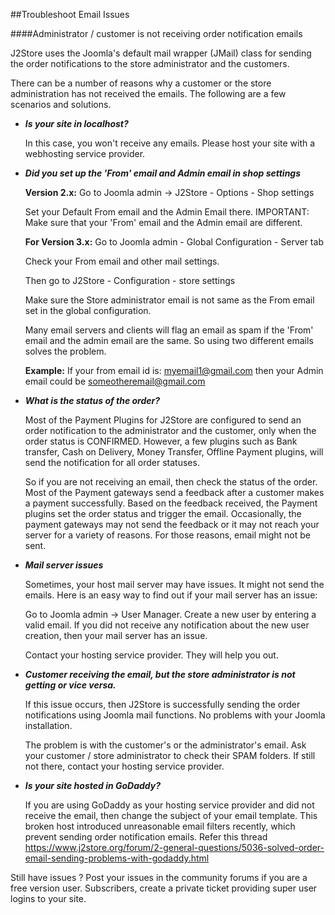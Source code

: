 ##Troubleshoot Email Issues

####Administrator / customer is not receiving order notification emails

J2Store uses the Joomla's default mail wrapper (JMail) class for sending the order notifications to the store administrator and the customers.

There can be a number of reasons why a customer or the store administration has not received the emails. The following are a few scenarios and solutions.

* ***Is your site in localhost?***

   In this case, you won't receive any emails. Please host your site with a webhosting service provider.
   
* ***Did you set up the 'From' email and Admin email in shop settings***

  **Version 2.x:**
  Go to Joomla admin -> J2Store - Options - Shop settings

  Set your Default From email and the Admin Email there.  IMPORTANT: Make sure that your 'From' email and the Admin email are different.
  
  **For Version 3.x:**
  Go to Joomla admin - Global Configuration - Server tab

  Check your From email and other mail settings.

  Then go to J2Store - Configuration - store settings

  Make sure the Store administrator email is not same as the From email set in the global configuration.

  Many email servers and clients will flag an email as spam if the 'From' email and the admin email are the same.  So using two different emails solves the problem.

  **Example:** If your from email id is: myemail1@gmail.com then your Admin email could be someotheremail@gmail.com
  
* ***What is the status of the order?***

  Most of the Payment Plugins for J2Store are configured to send an order notification to the administrator and the customer, only when the order status is CONFIRMED. However, a few plugins such as Bank transfer, Cash on Delivery, Money Transfer, Offline Payment plugins, will send the notification for all order statuses.

  So if you are not receiving an email, then check the status of the order. Most of the Payment gateways send a feedback after a customer makes a payment successfully. Based on the feedback received, the Payment plugins set the order status and trigger the email. Occasionally, the payment gateways may not send the feedback or it may not reach your server for a variety of reasons. For those reasons, email might not be sent.
  
* ***Mail server issues***

  Sometimes, your host mail server may have issues. It might not send the emails. Here is an easy way to find out if your mail server has an issue:

  Go to Joomla admin -> User Manager. Create a new user by entering a valid email. If you did not receive any notification about the new user creation, then your mail server has an issue.

  Contact your hosting service provider. They will help you out.
  
* ***Customer receiving the email, but the store administrator is not getting or vice versa.***

  If this issue occurs, then J2Store is successfully sending the order notifications using Joomla mail functions. No problems with your Joomla installation.

  The problem is with the customer's or the administrator's email. Ask your customer / store administrator to check their SPAM folders. If still not there, contact your hosting service provider.
  
* ***Is your site hosted in GoDaddy?***

  If you are using GoDaddy as your hosting service provider and did not receive the email, then change the subject of your email template. This broken host introduced unreasonable email filters recently, which prevent sending order notification emails. Refer this thread https://www.j2store.org/forum/2-general-questions/5036-solved-order-email-sending-problems-with-godaddy.html

Still have issues ? Post your issues in the community forums if you are a free version user. Subscribers, create a private ticket providing super user logins to your site.